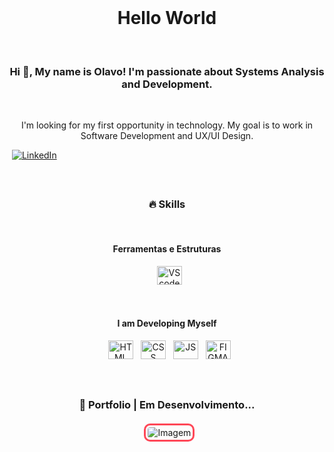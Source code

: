 <!-- Título -->
<div align="center">
  <h1>Hello World</h1>
</div>

<!-- Presentation -->
<div align="center">
  <h3>Hi 👋, My name is Olavo! I'm passionate about Systems Analysis and Development.</h3>
  <p>I'm looking for my first opportunity in technology. My goal is to work in Software Development and UX/UI Design.</p>
</div>

<!-- Links -->
 [![LinkedIn](https://img.shields.io/badge/LinkedIn-0077B5?style=for-the-badge&logo=linkedin&logoColor=white)](https://www.linkedin.com/in/olavo-andrade-b2826a197/)
</div>

<!-- 🔥 Skills -->
<div align="center" style="margin-top: 20px;">
  <h3>🔥 Skills</h3>

  <!-- Ferramentas -->
  <h4>Ferramentas e Estruturas</h4>
  <img alt="VScode" height="30" width="40" src="https://cdn.jsdelivr.net/gh/devicons/devicon/icons/vscode/vscode-original.svg">

  <!-- Desenvolvimento -->
  <h4>I am Developing Myself</h4>
  <img alt="HTML" height="30" width="40" src="https://cdn.jsdelivr.net/gh/devicons/devicon/icons/html5/html5-original.svg">
  <img alt="CSS" height="30" width="40" src="https://cdn.jsdelivr.net/gh/devicons/devicon/icons/css3/css3-original.svg">
  <img alt="JS" height="30" width="40" src="https://cdn.jsdelivr.net/gh/devicons/devicon/icons/javascript/javascript-original.svg">
  <img alt="FIGMA" height="30" width="40" src="https://cdn.jsdelivr.net/gh/devicons/devicon/icons/figma/figma-original.svg">
</div>

<!-- Portfolio -->
<div align="center" style="margin-top: 20px;">
  <h3>📂 Portfolio | Em Desenvolvimento...</h3>
</div>

<!-- GIF -->
<div align="center" style="margin-top: 20px;">
  <img src="https://i.imgur.com/QwK9eOe.gif" alt="Imagem"
       style="border: 3px solid #ff4757; border-radius: 10px; padding: 3px;">
</div>
